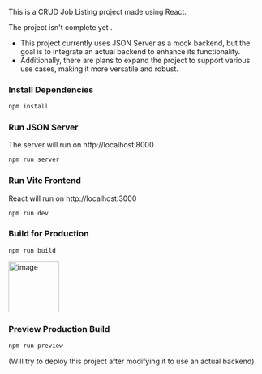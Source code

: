 
This is a CRUD Job Listing project made using React.

 The project isn't complete yet . 
* This project currently uses JSON Server as a mock backend, but the goal is to integrate an actual backend to enhance its functionality. 
* Additionally, there are plans to expand the project to support various use cases, making it more versatile and robust.


### Install Dependencies

```bash
npm install
```

### Run JSON Server

The server will run on http://localhost:8000

```bash
npm run server
```

### Run Vite Frontend

React will run on http://localhost:3000

```bash
npm run dev
```

### Build for Production

```bash
npm run build
```

<img width="100" height="100" alt="image" src="https://github.com/user-attachments/assets/af138152-5a72-4d0b-bf33-6c08786d57d3" />










































### Preview Production Build

```bash
npm run preview
```
(Will try to deploy this project after modifying it to use an actual backend)


